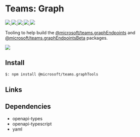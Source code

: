 # Teams: Graph

<p>
    <a href="https://www.npmjs.com/package/@microsoft/teams.graphTools" target="_blank">
        <img src="https://img.shields.io/npm/v/@microsoft/teams.graphTools/preview" />
    </a>
    <a href="https://www.npmjs.com/package/@microsoft/teams.graphTools?activeTab=code" target="_blank">
        <img src="https://img.shields.io/bundlephobia/min/@microsoft/teams.graphTools" />
    </a>
    <a href="https://www.npmjs.com/package/@microsoft/teams.graphTools?activeTab=dependencies" target="_blank">
        <img src="https://img.shields.io/librariesio/release/npm/@microsoft/teams.graphTools" />
    </a>
    <a href="https://www.npmjs.com/package/@microsoft/teams.graphTools" target="_blank">
        <img src="https://img.shields.io/npm/dw/@microsoft/teams.graphTools" />
    </a>
    <a href="https://microsoft.github.io/teams-ai" target="_blank">
        <img src="https://img.shields.io/badge/📖 docs-open-blue" />
    </a>
</p>

Tooling to help build the <a href="https://www.npmjs.com/package/@microsoft/teams.graphEndPoints" target="_blank">@microsoft/teams.graphEndpoints</a>
and <a href="https://www.npmjs.com/package/@microsoft/teams.graphEndPointsBeta" target="_blank">@microsoft/teams.graphEndpointsBeta</a> packages.

<a href="https://microsoft.github.io/teams-ai" target="_blank">
    <img src="https://img.shields.io/badge/📖 Getting Started-blue?style=for-the-badge" />
</a>

## Install

```bash
$: npm install @microsoft/teams.graphTools
```

## Links

## Dependencies

- openapi-types
- openapi-typescript
- yaml
